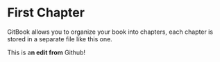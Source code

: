 # First Chapter

GitBook allows you to organize your book into chapters, each chapter is stored in a separate file like this one.

This is a**n edit from** Github!

